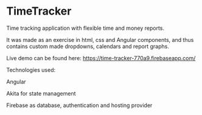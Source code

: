 # TimeTracker

Time tracking application with flexible time and money reports.

It was made as an exercise in html, css and Angular components, and thus contains custom made dropdowns, calendars and report graphs.

Live demo can be found here: https://time-tracker-770a9.firebaseapp.com/

Technologies used:

Angular

Akita for state management

Firebase as database, authentication and hosting provider
